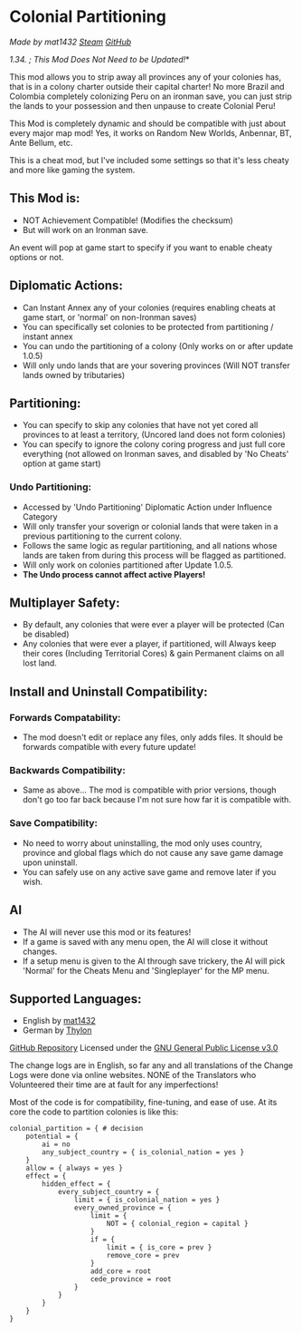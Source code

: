 # Colonial Partitioning
*Made by mat1432 [Steam](https://steamcommunity.com/id/mat1432/) [GitHub](https://github.com/mat1432/)*

**1.34.* ; This Mod Does Not Need to be Updated!**

This mod allows you to strip away all provinces any of your colonies has, that is in a colony charter outside their capital charter!
No more Brazil and Colombia completely colonizing Peru on an ironman save, you can just strip the lands to your possession and then unpause to create Colonial Peru!

This Mod is completely dynamic and should be compatible with just about every major map mod! Yes, it works on Random New Worlds, Anbennar, BT, Ante Bellum, etc.

This is a cheat mod, but I've included some settings so that it's less cheaty and more like gaming the system.


## This Mod is:
- NOT Achievement Compatible! (Modifies the checksum)
- But will work on an Ironman save.


An event will pop at game start to specify if you want to enable cheaty options or not.

## Diplomatic Actions:
- Can Instant Annex any of your colonies (requires enabling cheats at game start, or 'normal' on non-Ironman saves)
- You can specifically set colonies to be protected from partitioning / instant annex
- You can undo the partitioning of a colony (Only works on or after update 1.0.5)
- Will only undo lands that are your sovering provinces (Will NOT transfer lands owned by tributaries)

## Partitioning:
- You can specify to skip any colonies that have not yet cored all provinces to at least a territory, (Uncored land does not form colonies)
- You can specify to ignore the colony coring progress and just full core everything (not allowed on Ironman saves, and disabled by 'No Cheats' option at game start)

### Undo Partitioning:
- Accessed by 'Undo Partitioning' Diplomatic Action under Influence Category
- Will only transfer your soverign or colonial lands that were taken in a previous partitioning to the current colony.
- Follows the same logic as regular partitioning, and all nations whose lands are taken from during this process will be flagged as partitioned.
- Will only work on colonies partitioned after Update 1.0.5.
- **The Undo process cannot affect active Players!**

## Multiplayer Safety:
- By default, any colonies that were ever a player will be protected (Can be disabled)
- Any colonies that were ever a player, if partitioned, will Always keep their cores (Including Territorial Cores) & gain Permanent claims on all lost land.

## Install and Uninstall Compatibility:
### Forwards Compatability:
- The mod doesn't edit or replace any files, only adds files. It should be forwards compatible with every future update!
### Backwards Compatibility:
- Same as above... The mod is compatible with prior versions, though don't go too far back because I'm not sure how far it is compatible with.
### Save Compatibility:
- No need to worry about uninstalling, the mod only uses country, province and global flags which do not cause any save game damage upon uninstall.
- You can safely use on any active save game and remove later if you wish.

## AI
- The AI will never use this mod or its features!
- If a game is saved with any menu open, the AI will close it without changes.
- If a setup menu is given to the AI through save trickery, the AI will pick 'Normal' for the Cheats Menu and 'Singleplayer' for the MP menu.


## Supported Languages:
- English by [mat1432](https://steamcommunity.com/id/mat1432/)
- German by [Thylon](https://steamcommunity.com/id/thylon125/)

[GitHub Repository](https://github.com/mat1432/colonial_fixes/)
Licensed under the [GNU General Public License v3.0](/LICENSE)

The change logs are in English, so far any and all translations of the Change Logs were done via online websites. NONE of the Translators who Volunteered their time are at fault for any imperfections!

Most of the code is for compatibility, fine-tuning, and ease of use.
At its core the code to partition colonies is like this:
```AMPL
colonial_partition = { # decision
    potential = {
        ai = no
        any_subject_country = { is_colonial_nation = yes }
    }
    allow = { always = yes }
    effect = {
        hidden_effect = {
            every_subject_country = {
                limit = { is_colonial_nation = yes }
                every_owned_province = {
                    limit = {
                        NOT = { colonial_region = capital }
                    }
                    if = {
                        limit = { is_core = prev }
                        remove_core = prev
                    }
                    add_core = root
                    cede_province = root
                }
            }
        }
    }
}
```
